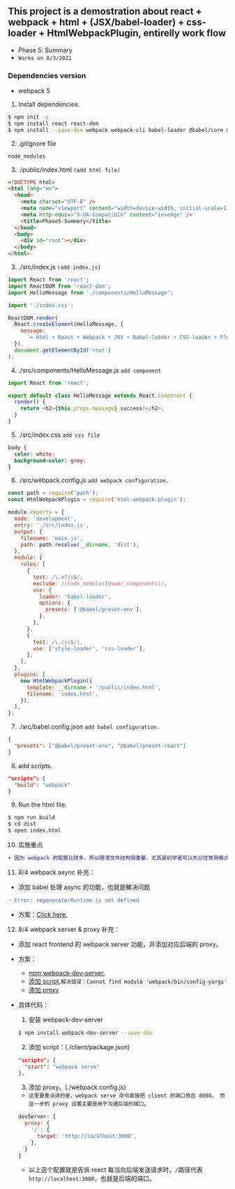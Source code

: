 ## This project is a demostration about react + webpack + html + (JSX/babel-loader) + css-loader + HtmlWebpackPlugin, entirelly work flow

- Phase 5: Summary
- `Works on 8/3/2021`

### Dependencies version

- webpack 5

1. Install dependencies.

```bash
$ npm init -y
$ npm install react react-dom
$ npm install --save-dev webpack webpack-cli babel-loader @babel/core @babel/preset-env @babel/preset-react css-loader style-loader html-webpack-plugin
```

2. .gitignore file

```bash
node_modules
```

3. ./public/index.html `(add html file)`

```html
<!DOCTYPE html>
<html lang="en">
  <head>
    <meta charset="UTF-8" />
    <meta name="viewport" content="width=device-width, initial-scale=1.0" />
    <meta http-equiv="X-UA-Compatible" content="ie=edge" />
    <title>Phase5-Summary</title>
  </head>
  <body>
    <div id="root"></div>
  </body>
</html>
```

3. ./src/index.js `(add index.js)`

```js
import React from 'react';
import ReactDOM from 'react-dom';
import HelloMessage from './components/HelloMessage';

import './index.css';

ReactDOM.render(
  React.createElement(HelloMessage, {
    message:
      '< Html + React + Webpack + JSX + Babel-loader + CSS-loader + Plugin >',
  }),
  document.getElementById('root')
);
```

4. ./src/components/HelloMessage.js `add component`

```js
import React from 'react';

export default class HelloMessage extends React.Component {
  render() {
    return <h2>{this.props.message} success!</h2>;
  }
}
```

5. ./src/index.css `add css file`

```css
body {
  color: white;
  background-color: grey;
}
```

6. ./src/webpack.config.js `add webpack configuration.`

```js
const path = require('path');
const HtmlWebpackPlugin = require('html-webpack-plugin');

module.exports = {
  mode: 'development',
  entry: './src/index.js',
  output: {
    filename: 'main.js',
    path: path.resolve(__dirname, 'dist'),
  },
  module: {
    rules: [
      {
        test: /\.m?js$/,
        exclude: /(node_modules|bower_components)/,
        use: {
          loader: 'babel-loader',
          options: {
            presets: ['@babel/preset-env'],
          },
        },
      },
      {
        test: /\.css$/i,
        use: ['style-loader', 'css-loader'],
      },
    ],
  },
  plugins: [
    new HtmlWebpackPlugin({
      template: __dirname + '/public/index.html',
      filename: 'index.html',
    }),
  ],
};
```

7. ./src/babel.config.json `add babel configuration.`

```json
{
  "presets": ["@babel/preset-env", "@babel/preset-react"]
}
```

8. add scripts.

```json
"scripts": {
  "build": "webpack"
}
```

9. Run the html file.

```bash
$ npm run build
$ cd dist
$ open index.html
```

10. 实施重点

```diff
+ 因为 webpack 的配置比较多，所以理清文件结构很重要，尤其是初学者可以先记住常用格式和结构，熟练后再改动。
```

11. 8/4 webpack async 补充：

- 添加 babel 处理 async 的功能，也就是解决问题

```diff
- Error: regeneratorRuntime is not defined
```

- 方案：[Click here.](https://dev.to/hulyakarakaya/how-to-fix-regeneratorruntime-is-not-defined-doj)

12. 8/4 webpack server & proxy 补充：

- 添加 react frontend 的 webpack server 功能，并添加对应后端的 proxy。

- 方案：

  - [npm webpack-dev-server.](https://www.npmjs.com/package/webpack-dev-server)
  - [添加 script](https://stackoverflow.com/questions/40379139/cannot-find-module-webpack-bin-config-yargs),`解决错误：Cannot find module 'webpack/bin/config-yargs'`
  - [添加 proxy](https://riptutorial.com/webpack/example/30415/using-proxy)

- 具体代码：

  1. 安装 webpack-dev-server

  ```bash
  $ npm install webpack-dev-server --save-dev
  ```

  2. 添加 script：(./client/package.json)

  ```json
  "scripts": {
    "start": "webpack serve"
  },
  ```

  3. 添加 proxy。(./webpack.config.js)

  - `这里要重点讲的是，webpack serve 命令直接把 client 的端口放在 8080， 而这一步的 proxy 设置主要是用于沟通后端的端口`。

  ```js
  devServer: {
    proxy: {
      '/': {
        target: 'http://localhost:3000',
      },
    }
  }
  ```

  - 以上这个配置就是告诉 react 每当向后端发送请求时，`/`路径代表`http://localhost:3000`，也就是后端的端口。
